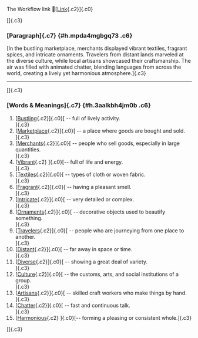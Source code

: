 The Workflow link
👏[[Link](https://www.google.com/url?q=http://www.google.com&sa=D&source=editors&ust=1756138989178256&usg=AOvVaw2k2eSia4ROrThJun-mmDGx){.c2}]{.c0}

[]{.c3}

### [Paragraph]{.c7} {#h.mpda4mgbgq73 .c6}

[In the bustling marketplace, merchants displayed vibrant textiles,
fragrant spices, and intricate ornaments. Travelers from distant lands
marveled at the diverse culture, while local artisans showcased their
craftsmanship. The air was filled with animated chatter, blending
languages from across the world, creating a lively yet harmonious
atmosphere.]{.c3}

------------------------------------------------------------------------

[]{.c3}

### [Words & Meanings]{.c7} {#h.3aalkbh4jm0b .c6}

1.  [[Bustling](https://www.google.com/url?q=http://www.google.com&sa=D&source=editors&ust=1756138989179376&usg=AOvVaw1-v8jue7Ag6RVyAfD5Hlb-){.c2}]{.c0}[ --
    full of lively activity.\
    ]{.c3}
2.  [[Marketplace](https://www.google.com/url?q=http://www.google.com&sa=D&source=editors&ust=1756138989179598&usg=AOvVaw3AEPY3qtsUHraK_5mCLVO9){.c2}]{.c0}[ --
    a place where goods are bought and sold.\
    ]{.c3}
3.  [[Merchants](https://www.google.com/url?q=http://www.google.com&sa=D&source=editors&ust=1756138989179814&usg=AOvVaw3na29pZTMQPG8dvVqsbDOW){.c2}]{.c0}[ --
    people who sell goods, especially in large quantities.\
    ]{.c3}
4.  [[Vibrant](https://www.google.com/url?q=http://www.google.com&sa=D&source=editors&ust=1756138989180060&usg=AOvVaw3KR10aXgcoDPivUiFAnMFL){.c2}
    ]{.c0}[-- full of life and energy.\
    ]{.c3}
5.  [[Textiles](https://www.google.com/url?q=http://www.google.com&sa=D&source=editors&ust=1756138989180249&usg=AOvVaw168VUF44HAzALMuM_mtNyr){.c2}]{.c0}[ --
    types of cloth or woven fabric.\
    ]{.c3}
6.  [[Fragrant](https://www.google.com/url?q=http://www.google.com&sa=D&source=editors&ust=1756138989180448&usg=AOvVaw2zEXMnOO0dBLiZRCUJOWwc){.c2}]{.c0}[ --
    having a pleasant smell.\
    ]{.c3}
7.  [[Intricate](https://www.google.com/url?q=http://www.google.com&sa=D&source=editors&ust=1756138989180635&usg=AOvVaw33hMzZ119rGJOdv49OAA5z){.c2}]{.c0}[ --
    very detailed or complex.\
    ]{.c3}
8.  [[Ornaments](https://www.google.com/url?q=http://www.google.com&sa=D&source=editors&ust=1756138989180822&usg=AOvVaw1dpN_dcU9rNMETCxUDkZnc){.c2}]{.c0}[ --
    decorative objects used to beautify something.\
    ]{.c3}
9.  [[Travelers](https://www.google.com/url?q=http://www.google.com&sa=D&source=editors&ust=1756138989181054&usg=AOvVaw3hInBsmRPernKocUww6vum){.c2}]{.c0}[ --
    people who are journeying from one place to another.\
    ]{.c3}
10. [[Distant](https://www.google.com/url?q=http://www.google.com&sa=D&source=editors&ust=1756138989181284&usg=AOvVaw3nAKIBj-W9Ey9p8ntnt7KE){.c2}]{.c0}[ --
    far away in space or time.\
    ]{.c3}
11. [[Diverse](https://www.google.com/url?q=http://www.google.com&sa=D&source=editors&ust=1756138989181473&usg=AOvVaw2_Rme7hiTcl6rndQB61qYL){.c2}]{.c0}[ --
    showing a great deal of variety.\
    ]{.c3}
12. [[Culture](https://www.google.com/url?q=http://www.google.com&sa=D&source=editors&ust=1756138989181729&usg=AOvVaw0vtW7sHol4bd-f68jEB4NJ){.c2}]{.c0}[ --
    the customs, arts, and social institutions of a group.\
    ]{.c3}
13. [[Artisans](https://www.google.com/url?q=http://www.google.com&sa=D&source=editors&ust=1756138989182005&usg=AOvVaw2AN3mRo-R5afmFLYIWwkyx){.c2}]{.c0}[ --
    skilled craft workers who make things by hand.\
    ]{.c3}
14. [[Chatter](https://www.google.com/url?q=http://www.google.com&sa=D&source=editors&ust=1756138989182238&usg=AOvVaw01Ve6EfkNgv1nZsqwscWoF){.c2}]{.c0}[ --
    fast and continuous talk.\
    ]{.c3}
15. [[Harmonious](https://www.google.com/url?q=http://www.google.com&sa=D&source=editors&ust=1756138989182429&usg=AOvVaw3WsZ_K9cwf8K2uaZqSIiaX){.c2}
    ]{.c0}[-- forming a pleasing or consistent whole.]{.c3}

[]{.c3}

